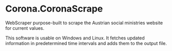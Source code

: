 # Corona.CoronaScrape
WebScraper purpose-built to scrape the Austrian social ministries website for current values.

This software is usable on Windows and Linux. It fetches updated information in predetermined time intervals and adds them to the output file.
